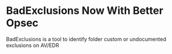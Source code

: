 # BadExclusions Now With Better Opsec
BadExclusions is a tool to identify folder custom or undocumented exclusions on AV/EDR 
